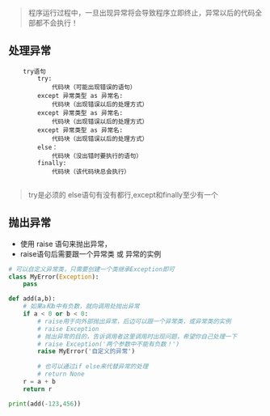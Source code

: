 

>    程序运行过程中，一旦出现异常将会导致程序立即终止，异常以后的代码全部都不会执行！    

## 处理异常

```    
    try语句
        try:
            代码块（可能出现错误的语句）
        except 异常类型 as 异常名:
            代码块（出现错误以后的处理方式）
        except 异常类型 as 异常名:
            代码块（出现错误以后的处理方式）
        except 异常类型 as 异常名:
            代码块（出现错误以后的处理方式）
        else：
            代码块（没出错时要执行的语句）    
        finally:
            代码块（该代码块总会执行）    
  
```

>  try是必须的 else语句有没有都行,except和finally至少有一个               
         

## 抛出异常

+ 使用 raise 语句来抛出异常，
+ raise语句后需要跟一个异常类 或 异常的实例

```python
# 可以自定义异常类，只需要创建一个类继承Exception即可
class MyError(Exception):
    pass

def add(a,b):
    # 如果a和b中有负数，就向调用处抛出异常
    if a < 0 or b < 0:
        # raise用于向外部抛出异常，后边可以跟一个异常类，或异常类的实例
        # raise Exception    
        # 抛出异常的目的，告诉调用者这里调用时出现问题，希望你自己处理一下
        # raise Exception('两个参数中不能有负数！')  
        raise MyError('自定义的异常')
        
        # 也可以通过if else来代替异常的处理
        # return None
    r = a + b
    return r

print(add(-123,456))    
```